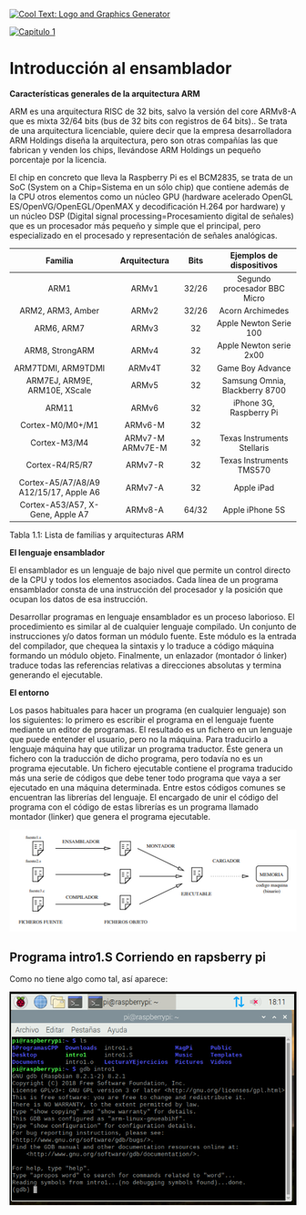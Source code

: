 <a href="http://cooltext.com" target="_top"><img src="https://cooltext.com/images/ct_pixel.gif" width="80" height="15" alt="Cool Text: Logo and Graphics Generator" border="0" /></a>

<a href="https://cooltext.com"><img src="https://images.cooltext.com/5474878.png" width="304" height="88" alt="Capitulo 1" /></a>

# Introducción al ensamblador

**Características generales de la arquitectura ARM**

ARM es una arquitectura RISC de 32 bits, salvo la versión del core ARMv8-A que es mixta 32/64 bits (bus de 32 bits con registros de 64 bits)..
Se trata de una arquitectura licenciable, quiere decir que la empresa desarrolladora ARM Holdings diseña la arquitectura, pero son otras compañías 
las que fabrican y venden los chips, llevándose ARM Holdings un pequeño porcentaje por la licencia.

El chip en concreto que lleva la Raspberry Pi es el BCM2835, se trata de un SoC (System on a Chip=Sistema en un sólo chip) que contiene además de 
la CPU otros elementos como un núcleo GPU (hardware acelerado OpenGL ES/OpenVG/OpenEGL/OpenMAX y decodificación H.264 por hardware) y un núcleo DSP (Digital
signal processing=Procesamiento digital de señales) que es un procesador más pequeño y simple que el principal, pero especializado en el procesado y representación
de señales analógicas.

|             **Familia**                |   Arquitectura   |  Bits |     Ejemplos de dispositivos    |
|:--------------------------------------:|:----------------:|:-----:|:-------------------------------:|
| ARM1                                   | ARMv1            | 32/26 | Segundo procesador BBC Micro    |
| ARM2, ARM3, Amber                      | ARMv2            | 32/26 | Acorn Archimedes                |
| ARM6, ARM7                             | ARMv3            | 32    | Apple Newton Serie 100          |
| ARM8, StrongARM                        | ARMv4            | 32    | Apple Newton serie 2x00         |
| ARM7TDMI, ARM9TDMI                     | ARMv4T           | 32    | Game Boy Advance                |
| ARM7EJ, ARM9E, ARM10E, XScale          | ARMv5            | 32    | Samsung Omnia,  Blackberry 8700 |
| ARM11                                  | ARMv6            | 32    | iPhone 3G, Raspberry Pi         |
| Cortex-M0/M0+/M1                       | ARMv6-M          | 32    |                                 |
| Cortex-M3/M4                           | ARMv7-M ARMv7E-M | 32    | Texas Instruments Stellaris     |
| Cortex-R4/R5/R7                        | ARMv7-R          | 32    | Texas Instruments TMS570        |
| Cortex-A5/A7/A8/A9 A12/15/17, Apple A6 | ARMv7-A          | 32    | Apple iPad                      |
| Cortex-A53/A57, X-Gene, Apple A7       | ARMv8-A          | 64/32 | Apple iPhone 5S                 |

Tabla 1.1: Lista de familias y arquitecturas ARM


**El lenguaje ensamblador**

El ensamblador es un lenguaje de bajo nivel que permite un control directo de la CPU y todos los elementos asociados. Cada línea de un programa ensamblador
consta de una instrucción del procesador y la posición que ocupan los datos de esa instrucción.

Desarrollar programas en lenguaje ensamblador es un proceso laborioso. El procedimiento es similar al de cualquier lenguaje compilado. Un conjunto de instrucciones
y/o datos forman un módulo fuente. Este módulo es la entrada del compilador, que chequea la sintaxis y lo traduce a código máquina formando un módulo objeto. 
Finalmente, un enlazador (montador ó linker) traduce todas las referencias relativas a direcciones absolutas y termina generando el ejecutable.

**El entorno**

Los pasos habituales para hacer un programa (en cualquier lenguaje) son los
siguientes: lo primero es escribir el programa en el lenguaje fuente mediante un editor de programas. El resultado es un fichero en un lenguaje que puede entender el
usuario, pero no la máquina. Para traducirlo a lenguaje máquina hay que utilizar un programa traductor. Éste genera un fichero con la traducción de dicho programa,
pero todavía no es un programa ejecutable. Un fichero ejecutable contiene el programa traducido más una serie de códigos que debe tener todo programa que vaya a ser
ejecutado en una máquina determinada. Entre estos códigos comunes se encuentran las librerías del lenguaje. El encargado de unir el código del programa con el código
de estas librerías es un programa llamado montador (linker) que genera el programa ejecutable.

![](https://github.com/MelchorLuis/LecturaYEjercicios/blob/main/Capitulo%201/Imagenes/Ficheros.png?raw=true)

## Programa intro1.S Corriendo en rapsberry pi 

Como no tiene algo como tal, así aparece: 

![](https://github.com/MelchorLuis/LecturaYEjercicios/blob/main/Capitulo%201/Imagenes/ensamblador%20corriendo.png?raw=true)
